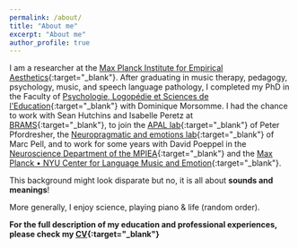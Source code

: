 ```yaml
---
permalink: /about/
title: "About me"
excerpt: "About me"
author_profile: true
---
```

<!--
About me
======
-->

I am a researcher at the [Max Planck Institute for Empirical Aesthetics](https://www.aesthetics.mpg.de/){:target="_blank"}. After graduating in music therapy, pedagogy, psychology, music, and speech language pathology, I completed my PhD in the Faculty of [Psychologie, Logopédie et Sciences de l'Education](https://www.fplse.uliege.be/cms/c_4037467/en/faculte-de-psychologie-logo-et-sc-de-l-education){:target="_blank"} with Dominique Morsomme. I had the chance to work with Sean Hutchins and Isabelle Peretz at [BRAMS](https://brams.org/){:target="_blank"}, to join the [APAL lab](https://ubwp.buffalo.edu/apal-pfordresher/){:target="_blank"} of Peter Pfordresher, the [Neuropragmatic and emotions lab](https://www.mcgill.ca/pell_lab/){:target="_blank"} of Marc Pell, and to work for some years with David Poeppel in the [Neuroscience Department of the MPIEA](https://www.aesthetics.mpg.de/en/research/former-departments/department-of-neuroscience.html){:target="_blank"} and the [Max Planck • NYU Center for Language Music and Emotion](https://clame.nyu.edu/){:target="_blank"}.

This background might look disparate but no, it is all about **sounds and meanings**!

More generally, I enjoy science, playing piano & life (random order).




**For the full description of my education and professional experiences, please check my [CV](https://pauline-lm.github.io/cv/){:target="_blank"}**

<!--

Education
======
**2013**: Ph.D, Department of Psychology and Education (section: Speech Therapy), University of Liège (Belgium)
: Dissertation title: Evaluation of singing voice accuracy in a melodic context
: Committee: Steve Majerus, Régine Kolinsky, Nathalie Henrich, Irène Deliège, Dominique Morsomme

: Field: Cognitive psychology, Speech therapy, Music.

**2007 – 2009**: Master in speech therapy at the University of Brussels, Highest distinction, ULB (Belgium)<br />
**2005 – 2007**: Bachelor in speech therapy at the University of Brussels, ULB (Belgium)<br />
**2006 – 2010**: Bachelor in music (piano) at the Royal Conservatory of Mons (Belgium)<br />
**2003 – 2005**: Bachelor in psychology at the University of Toulouse, le Mirail (France)<br />
**2002 – 2004**: Bachelor in pedagogy at the University of Toulouse, le Mirail (France)<br />
**2009 – 2003**: University degree in music therapy at University of Montpellier, Paul-Valery (France)<br />
**1999**: Baccalauréat (scientific section) at lycée Foch, Rodez (France)


Professional experience
======
coming soon

All the links
======
I am a researcher at the [Max Planck Institute for Empirical Aesthetics](https://www.aesthetics.mpg.de/){:target="_blank"}. After graduating in music therapy, pedagogy, psychology, music, and speech language pathology, I completed my PhD in the Faculty of [Psychologie, Logopédie et Sciences de l'Education](https://www.fplse.uliege.be/cms/c_4037467/en/faculte-de-psychologie-logo-et-sc-de-l-education){:target="_blank"} with [Dominique Morsomme](https://www.fplse.uliege.be/cms/c_4037487/fr/psy-repertoire?uid=U210260){:target="_blank"}. I had the chance to work with [Sean Hutchins](https://scholar.google.com/citations?hl=de&user=urefqeoAAAAJ){:target="_blank"} and [Isabelle Peretz](https://scholar.google.com/citations?hl=de&user=nQyfzPoAAAAJ){:target="_blank"} at [BRAMS](https://brams.org/){:target="_blank"}, to join the [APAL lab](https://ubwp.buffalo.edu/apal-pfordresher/){:target="_blank"} of [Peter Pfordresher](https://scholar.google.com/citations?user=IK_ZAcYAAAAJ&hl=de){:target="_blank"}, the [Neuropragmatic and emotions lab](https://www.mcgill.ca/pell_lab/){:target="_blank"} of [Marc Pell](https://scholar.google.com/citations?hl=de&user=gKZxfasAAAAJ){:target="_blank"}, and to work for some years with [David Poeppel](https://scholar.google.com/citations?hl=de&user=9EyT1mYAAAAJ){:target="_blank"} in the [Neuroscience Department of the MPIEA](https://www.aesthetics.mpg.de/en/research/former-departments/department-of-neuroscience.html){:target="_blank"} and the [Max Planck • NYU Center for Language Music and Emotion](https://clame.nyu.edu/){:target="_blank"}.
-->
